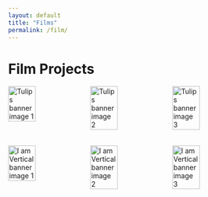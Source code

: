 ```yaml
---
layout: default
title: "Films"
permalink: /film/
---
```


<style>
  /* Container that holds all film banners */
  .film-projects-container {
    width: 100%;
    margin: 0 auto;
    display: flex;
    flex-direction: column;
    gap: 2rem;
  }

  /* Each film's banner wrapper */
  .film-banner-wrapper {
    position: relative;
    overflow: hidden;
    cursor: pointer;
    text-decoration: none;
    color: inherit;
  }

  /* Images container: 3 images side by side for large screens */
  .film-images {
    display: flex;
    flex-wrap: nowrap;
    width: 100%;
  }

  .film-images img {
    width: 33.333%;
    height: auto;
    display: block;
    transition: filter 0.3s ease;
  }

  /* Dark overlay on hover */
  .film-banner-wrapper:hover .film-images img {
    filter: brightness(40%);
  }

  /* Centered text container */
  .film-banner-text {
    position: absolute;
    top: 50%;
    left: 50%;
    transform: translate(-50%, -50%);
    color: #ffffff; /* White text */
    text-align: center;
    opacity: 0;
    transition: opacity 0.3s ease, transform 0.3s ease;
    font-family: 'Poppins', sans-serif; /* Apply Poppins font */
  }

  /* Text appears on hover */
  .film-banner-wrapper:hover .film-banner-text {
    opacity: 1;
    transform: translate(-50%, -50%) scale(1.05); /* Slight zoom effect */
  }

  /* Style for film title */
  .film-banner-text h2 {
    font-size: 2em; /* Larger font size for title */
    margin: 0;
    color: #ffffff !important;
    font-family: 'Poppins', sans-serif; /* Apply Poppins font */
    text-shadow: 1px 1px 3px rgba(0, 0, 0, 0.7); /* Optional: Adds depth */
  }

  /* Style for film role */
  .film-banner-text p {
    font-size: 1em; /* Smaller font size for role */
    margin: 0;
    color: #ffffff !important;
    font-family: 'Poppins', sans-serif; /* Apply Poppins font */
    text-shadow: 1px 1px 3px rgba(0, 0, 0, 0.7); /* Optional: Adds depth */
  }

  /* Responsive: show only the center image on smaller screens */
  @media (max-width: 768px) {
    .film-images {
      flex-wrap: nowrap;
    }

    .film-images img {
      width: 100%;
      display: none; /* Hide all images by default */
    }

    .film-images img:nth-child(2) {
      display: block; /* Show only the second (center) image */
    }
  }
</style>

<h1>Film Projects</h1>

<div class="film-projects-container">

  <!-- First Project: Tulips -->
  <a href="/tulips.html" class="film-banner-wrapper">
    <div class="film-images">
      <img src="/assets/images/tower.jpg" alt="Tulips banner image 1">
      <img src="/assets/images/tower.jpg" alt="Tulips banner image 2">
      <img src="/assets/images/tower.jpg" alt="Tulips banner image 3">
    </div>
    <div class="film-banner-text">
      <h2>Tulips</h2>
      <p>DP, Director, Editor</p>
    </div>
  </a>

  <!-- Second Project: I am Vertical -->
  <a href="/i-am-vertical.html" class="film-banner-wrapper">
    <div class="film-images">
      <img src="/assets/images/tower.jpg" alt="I am Vertical banner image 1">
      <img src="/assets/images/tower.jpg" alt="I am Vertical banner image 2">
      <img src="/assets/images/tower.jpg" alt="I am Vertical banner image 3">
    </div>
    <div class="film-banner-text">
      <h2>I am Vertical</h2>
      <p>DP, Director, Editor</p>
    </div>
  </a>

</div>
